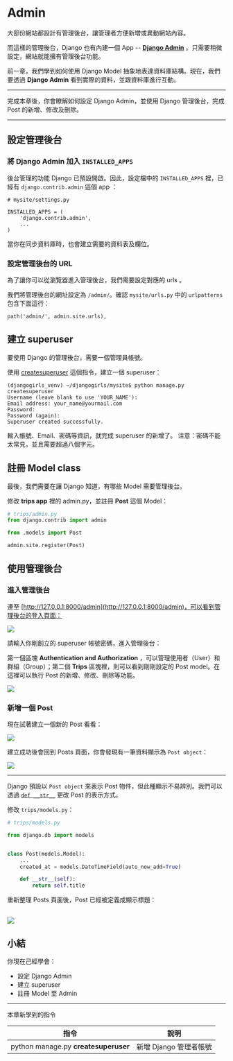 # Admin

大部份網站都設計有管理後台，讓管理者方便新增或異動網站內容。

而這樣的管理後台，Django 也有內建一個 App -- [**Django Admin**](https://docs.djangoproject.com/en/2.0/ref/contrib/admin/) 。只需要稍微設定，網站就能擁有管理後台功能。

前一章，我們學到如何使用 Django Model 抽象地表達資料庫結構。現在，我們要透過 **Django Admin** 看到實際的資料，並跟資料庫進行互動。

---

完成本章後，你會瞭解如何設定 Django Admin，並使用 Django 管理後台，完成 Post 的新增、修改及刪除。

---

## 設定管理後台

### 將 Django Admin 加入 `INSTALLED_APPS`

後台管理的功能 Django 已預設開啟。因此，設定檔中的 `INSTALLED_APPS` 裡，已經有 `django.contrib.admin` 這個 app ：

```
# mysite/settings.py

INSTALLED_APPS = (
    'django.contrib.admin',
    ...
)
```

當你在同步資料庫時，也會建立需要的資料表及欄位。

### 設定管理後台的 URL

為了讓你可以從瀏覽器進入管理後台，我們需要設定對應的 urls 。

我們將管理後台的網址設定為 `/admin/`。確認 `mysite/urls.py` 中的 `urlpatterns` 包含下面這行：

```
path('admin/', admin.site.urls),
```

## 建立 superuser

要使用 Django 的管理後台，需要一個管理員帳號。

使用 [createsuperuser](https://docs.djangoproject.com/en/2.0/ref/django-admin/#django-admin-createsuperuser) 這個指令，建立一個 superuser：

```
(djangogirls_venv) ~/djangogirls/mysite$ python manage.py createsuperuser
Username (leave blank to use 'YOUR_NAME'):
Email address: your_name@yourmail.com
Password:
Password (again):
Superuser created successfully.

```
輸入帳號、Email、密碼等資訊，就完成 superuser 的新增了。
注意：密碼不能太常見，並且需要超過八個字元。


## 註冊 Model class

最後，我們需要在讓 Django 知道，有哪些 Model 需要管理後台。

修改 **trips app** 裡的 admin.py，並註冊 **Post** 這個 Model：

```python
# trips/admin.py
from django.contrib import admin

from .models import Post

admin.site.register(Post)
```

## 使用管理後台

### 進入管理後台

連至 [http://127.0.0.1:8000/admin](http://127.0.0.1:8000/admin)，可以看到管理後台的登入頁面：

![](./../images/django-admin-login.png)

請輸入你剛創立的 superuser 帳號密碼，進入管理後台：

第一個區塊 **Authentication and Authorization** ，可以管理使用者（User）和 群組（Group）；第二個 **Trips** 區塊裡，則可以看到剛剛設定的 Post model。在這裡可以執行 Post 的新增、修改、刪除等功能。

![](./../images/django-admin-home.png)


### 新增一個 Post

現在試著建立一個新的 Post 看看：

![](./../images/django-admin-add-post.png)

建立成功後會回到 Posts 頁面，你會發現有一筆資料顯示為 `Post object`：

![](./../images/django-admin-posts-1.png)

---

Django 預設以 `Post object` 來表示 Post 物件，但此種顯示不易辨別。我們可以透過 [`def __str__`](https://docs.djangoproject.com/en/2.0/ref/models/instances/#str)  更改 Post 的表示方式。

修改 `trips/models.py`：

```python
# trips/models.py

from django.db import models


class Post(models.Model):
    ...
    created_at = models.DateTimeField(auto_now_add=True)

    def __str__(self):
        return self.title
```

重新整理 Posts 頁面後，Post 已經被定義成顯示標題：

![](./../images/django-admin-posts-2.png)
---

## 小結

你現在己經學會：

- 設定 Django Admin
- 建立 superuser
- 註冊 Model 至 Admin

---

本章新學到的指令

| 指令| 說明 |
| ---|--- |
| python manage.py **createsuperuser** | 新增 Django 管理者帳號 |

